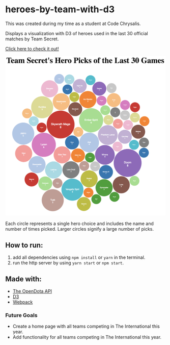 # heroes-by-team-with-d3
This was created during my time as a student at Code Chrysalis.

Displays a visualization with D3 of heroes used in the last 30 official matches by Team Secret.

[Click here to check it out!](https://dota-hero-picks-by-team-d3.herokuapp.com/)


![example image](img/example.png)

Each circle represents a single hero choice and includes the name and number of times picked. Larger circles signify a large number of picks.

## How to run:
1. add all dependencies using `npm install` or `yarn` in the terminal.
1. run the http server by using `yarn start` or `npm start`.


## Made with: 
- [The OpenDota API](https://www.opendota.com/)
- [D3](https://d3js.org/)
- [Webpack](https://webpack.js.org/)



### Future Goals
- Create a home page with all teams competing in The International this year.
- Add functionality for all teams competing in The International this year.
